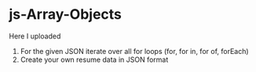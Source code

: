 # js-Array-Objects
Here I uploaded
1. For the given JSON iterate over all for loops (for, for in, for of, forEach)
2. Create your own resume data in JSON format
